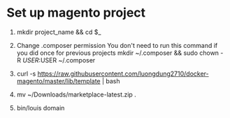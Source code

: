 
# Set up magento project

1) mkdir project_name && cd $_

2) Change .composer permission
You don't need to run this command if you did once for previous projects
mkdir ~/.composer && sudo chown -R $USER:$USER ~/.composer

3) curl -s https://raw.githubusercontent.com/luongdung2710/docker-magento/master/lib/template | bash

4) mv ~/Downloads/marketplace-latest.zip .

5) bin/louis domain

